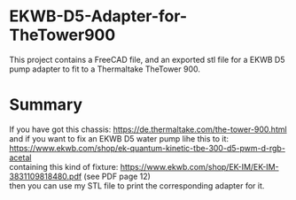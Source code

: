 # EKWB-D5-Adapter-for-TheTower900
This project contains a FreeCAD file, and an exported stl file for a EKWB D5 pump adapter to fit to a Thermaltake TheTower 900.

# Summary
If you have got this chassis: https://de.thermaltake.com/the-tower-900.html \
and if you want to fix an EKWB D5 water pump lihe this to it: https://www.ekwb.com/shop/ek-quantum-kinetic-tbe-300-d5-pwm-d-rgb-acetal \
containing this kind of fixture: https://www.ekwb.com/shop/EK-IM/EK-IM-3831109818480.pdf (see PDF page 12)\
then you can use my STL file to print the corresponding adapter for it.
